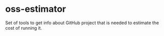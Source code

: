 # oss-estimator

Set of tools to get info about GitHub project that is needed to estimate the cost of running it.